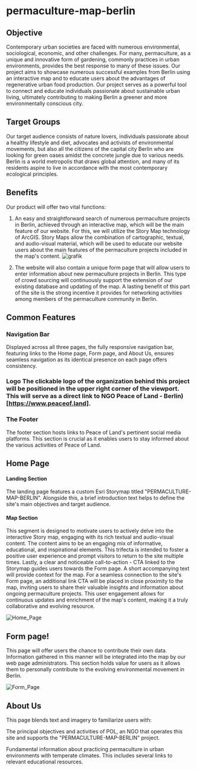 # permaculture-map-berlin

## Objective 

Contemporary urban societies are faced with numerous environmental, sociological, economic, and other challenges. For many, permaculture, as a unique and innovative form of gardening, commonly practices in urban environments, provides the best response to many of these issues. Our project aims to showcase numerous successful examples from Berlin using an interactive map and to educate users about the advantages of regenerative urban food production. Our project serves as a powerful tool to connect and educate individuals passionate about sustainable urban living, ultimately contributing to making Berlin a greener and more environmentally conscious city.

## Target Groups

Our target audience consists of nature lovers, individuals passionate about a healthy lifestyle and diet, advocates and activists of environmental movements, but also all the citizens of the capital city Berlin who are looking for green oases amidst the concrete jungle due to various needs. Berlin is a world metropolis that draws global attention, and many of its residents aspire to live in accordance with the most contemporary ecological principles.

## Benefits 

Our product will offer two vital functions:
1.	An easy and straightforward search of numerous permaculture projects in Berlin, achieved through an interactive map, which will be the main feature of our website. For this, we will utilize the Story Map technology of ArcGIS. Story Maps allow the combination of cartographic, textual, and audio-visual material, which will be used to educate our website users about the main features of the permaculture projects included in the map's content.
   ![grafik](https://github.com/VladaAlek/permaculture-map-berlin/assets/28791829/c16b01da-b033-4266-be78-3cbbc91a5ff6)


3.	The website will also contain a unique form page that will allow users to enter information about new permaculture projects in Berlin. This type of crowd sourcing will continuously support the extension of our existing database and updating of the map. A lasting benefit of this part of the site is the strong incentive it provides for networking activities among members of the permaculture community in Berlin.

## Common Features

### Navigation Bar
Displayed across all three pages, the fully responsive navigation bar, featuring links to the Home page, Form page, and About Us, ensures seamless navigation as its identical presence on each page offers consistency. 
### Logo The clickable logo of the organization behind this project will be positioned in the upper right corner of the viewport. This will serve as a direct link to NGO Peace of Land - Berlin) [https://www.peaceof.land].
### The Footer
The footer section hosts links to Peace of Land's pertinent social media platforms. This section is crucial as it enables users to stay informed about the various activities of Peace of Land.

## Home Page

#### Landing Section

The landing page features a custom Esri Storymap titled "PERMACULTURE-MAP-BERLIN". Alongside this, a brief introduction text helps to define the site's main objectives and target audience.

#### Map Section

This segment is designed to motivate users to actively delve into the interactive Story map, engaging with its rich textual and audio-visual content. The content aims to be an engaging mix of informative, educational, and inspirational elements. This trifecta is intended to foster a positive user experience and prompt visitors to return to the site multiple times. Lastly, a clear and noticeable call-to-action - CTA linked to the Storymap guides users towards the Form page. A short accompanying text will provide context for the map. For a seamless connection to the site's Form page, an additional link CTA will be placed in close proximity to the map, inviting users to share their valuable insights and information about ongoing permaculture projects. This user engagement allows for continuous updates and enrichment of the map's content, making it a truly collaborative and evolving resource.

![Home_Page](https://github.com/VladaAlek/permaculture-map-berlin/assets/28791829/31f65cee-7c29-4a3b-afa1-43b1cbf0f6a2)



## Form page!


This page will offer users the chance to contribute their own data. Information gathered in this manner will be integrated into the map by our web page administrators. This section holds value for users as it allows them to personally contribute to the evolving environmental movement in Berlin.


![Form_Page](https://github.com/VladaAlek/permaculture-map-berlin/assets/28791829/62adb7f6-0eeb-4c5a-87d5-758114183402)

## About Us 

This page blends text and imagery to familiarize users with:

The principal objectives and activities of POL, an NGO that operates this site and supports the "PERMACULTURE-MAP-BERLIN" project.

Fundamental information about practicing permaculture in urban environments with temperate climates. This includes several links to relevant educational resources.

